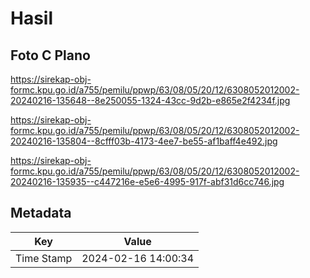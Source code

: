 # Hasil

## Foto C Plano

https://sirekap-obj-formc.kpu.go.id/a755/pemilu/ppwp/63/08/05/20/12/6308052012002-20240216-135648--8e250055-1324-43cc-9d2b-e865e2f4234f.jpg

https://sirekap-obj-formc.kpu.go.id/a755/pemilu/ppwp/63/08/05/20/12/6308052012002-20240216-135804--8cfff03b-4173-4ee7-be55-af1baff4e492.jpg

https://sirekap-obj-formc.kpu.go.id/a755/pemilu/ppwp/63/08/05/20/12/6308052012002-20240216-135935--c447216e-e5e6-4995-917f-abf31d6cc746.jpg


## Metadata

| Key        | Value               |
| ---------- | ------------------- |
| Time Stamp | 2024-02-16 14:00:34 |



